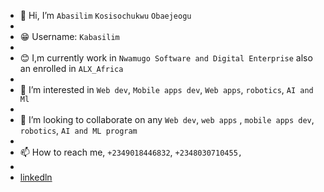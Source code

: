 - 👋 Hi, I’m ``Abasilim`` ``Kosisochukwu`` ``Obaejeogu``
- 
- 😁 Username: ``Kabasilim``
- 
- 😊 I,m currently work in ``Nwamugo Software and Digital Enterprise`` also an enrolled  in ``ALX_Africa``
- 
- 👀 I’m interested in ``Web dev``, ``Mobile apps dev``, ``Web apps``, ``robotics``, ``AI and Ml``
- 
- 💞️ I’m looking to collaborate on any ``Web dev``, ``web apps`` , ``mobile apps dev``, ``robotics``, ``AI and ML program``
-  
- 📫 How to reach me, ``+2349018446832``, ``+2348030710455, ``
- 
- [linkedln](www.linkedin.com/in/kosisochukwu-abasilim)

<!---
kabasilim/kabasilim is a ✨ special ✨ repository because its `README.md` (this file) appears on your GitHub profile.
You can click the Preview link to take a look at your changes.
--->
